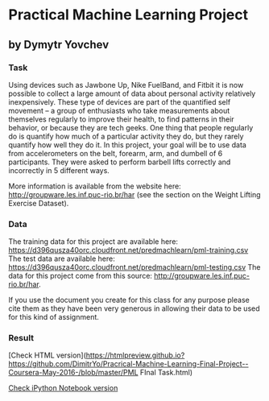 # Practical Machine Learning Project 
## by Dymytr Yovchev

### Task

Using devices such as Jawbone Up, Nike FuelBand, and Fitbit it is now possible to collect 
a large amount of data about personal activity relatively inexpensively. These type of devices
are part of the quantified self movement – a group of enthusiasts who take measurements about 
themselves regularly to improve their health, to find patterns in their behavior, or because
they are tech geeks. One thing that people regularly do is quantify how much of a particular
activity they do, but they rarely quantify how well they do it. In this project, your goal will
be to use data from accelerometers on the belt, forearm, arm, and dumbell of 6 participants. 
They were asked to perform barbell lifts correctly and incorrectly in 5 different ways. 

More information is available from the website here:
http://groupware.les.inf.puc-rio.br/har
(see the section on the Weight Lifting Exercise Dataset).

### Data

The training data for this project are available here:
https://d396qusza40orc.cloudfront.net/predmachlearn/pml-training.csv
The test data are available here:
https://d396qusza40orc.cloudfront.net/predmachlearn/pml-testing.csv
The data for this project come from this source: http://groupware.les.inf.puc-rio.br/har. 

If you use the document you create for this class for any purpose please cite them as 
they have been very generous in allowing their data to be used for this kind of assignment.

### Result

[Check HTML version](https://htmlpreview.github.io?https://github.com/DimitrYo/Pracrical-Machine-Learning-Final-Project--Coursera-May-2016-/blob/master/PML FInal Task.html)

[Check iPython Notebook version](https://github.com/DimitrYo/Pracrical-Machine-Learning-Final-Project--Coursera-May-2016-/blob/master/PML%20FInal%20Task.ipynb)

